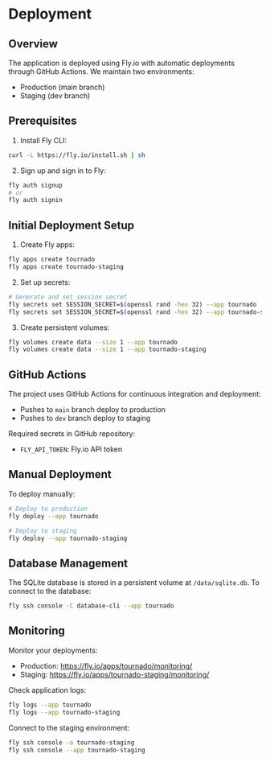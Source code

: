 # Deployment

## Overview

The application is deployed using Fly.io with automatic deployments through GitHub Actions. We maintain two environments:

- Production (main branch)
- Staging (dev branch)

## Prerequisites

1. Install Fly CLI:

```sh
curl -L https://fly.io/install.sh | sh
```

2. Sign up and sign in to Fly:

```sh
fly auth signup
# or
fly auth signin
```

## Initial Deployment Setup

1. Create Fly apps:

```sh
fly apps create tournado
fly apps create tournado-staging
```

2. Set up secrets:

```sh
# Generate and set session secret
fly secrets set SESSION_SECRET=$(openssl rand -hex 32) --app tournado
fly secrets set SESSION_SECRET=$(openssl rand -hex 32) --app tournado-staging
```

3. Create persistent volumes:

```sh
fly volumes create data --size 1 --app tournado
fly volumes create data --size 1 --app tournado-staging
```

## GitHub Actions

The project uses GitHub Actions for continuous integration and deployment:

- Pushes to `main` branch deploy to production
- Pushes to `dev` branch deploy to staging

Required secrets in GitHub repository:

- `FLY_API_TOKEN`: Fly.io API token

## Manual Deployment

To deploy manually:

```sh
# Deploy to production
fly deploy --app tournado

# Deploy to staging
fly deploy --app tournado-staging
```

## Database Management

The SQLite database is stored in a persistent volume at `/data/sqlite.db`. To connect to the database:

```sh
fly ssh console -C database-cli --app tournado
```

## Monitoring

Monitor your deployments:

- Production: https://fly.io/apps/tournado/monitoring/
- Staging: https://fly.io/apps/tournado-staging/monitoring/

Check application logs:

```sh
fly logs --app tournado
fly logs --app tournado-staging
```

Connect to the staging environment:

```sh
fly ssh console -a tournado-staging
fly ssh console --app tournado-staging
```
